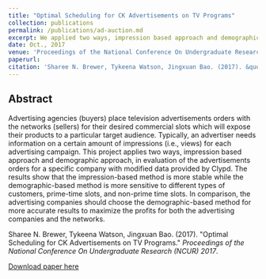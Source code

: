 ```yaml
---
title: "Optimal Scheduling for CK Advertisements on TV Programs"
collection: publications
permalink: /publications/ad-auction.md
excerpt: We applied two ways, impression based approach and demographic approach, in evaluation of the advertisements orders for a specific company with modified data provided by Clypd.
date: Oct., 2017
venue: 'Proceedings of the National Conference On Undergraduate Research (NCUR) 2017'
paperurl: 
citation: 'Sharee N. Brewer, Tykeena Watson, Jingxuan Bao. (2017). &quot;Optimal Scheduling for CK Advertisements on TV Programs.&quot; <i>Proceedings of the National Conference On Undergraduate Research (NCUR) 2017</i>.'
---
```


## Abstract
Advertising agencies (buyers) place television advertisements orders with the networks (sellers) for their desired commercial slots which will expose their products to a particular target audience. Typically, an advertiser needs information on a certain amount of impressions (i.e., views) for each advertising campaign. This project applies two ways, impression based approach and demographic approach, in evaluation of the advertisements orders for a specific company with modified data provided by Clypd. The results show that the impression-based method is more stable while the demographic-based method is more sensitive to different types of customers, prime-time slots, and non-prime time slots. In comparison, the advertising companies should choose the demographic-based method for more accurate results to maximize the profits for both the advertising companies and the networks.

Sharee N. Brewer, Tykeena Watson, Jingxuan Bao. (2017). &quot;Optimal Scheduling for CK Advertisements on TV Programs.&quot; <i>Proceedings of the National Conference On Undergraduate Research (NCUR) 2017</i>.

[Download paper here](http://jingxuanbao.github.io/files/2340-8275-1-PB.pdf)
